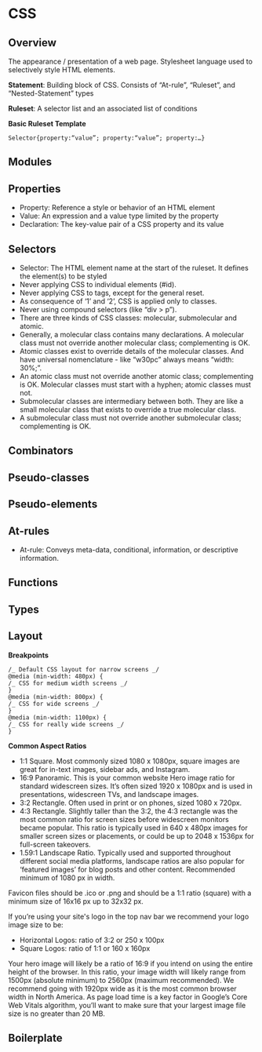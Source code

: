 # CSS

## Overview

The appearance / presentation of a web page. Stylesheet language used to selectively style HTML elements.

**Statement**: Building block of CSS. Consists of “At-rule”, “Ruleset”, and “Nested-Statement” types

**Ruleset**: A selector list and an associated list of conditions

**Basic Ruleset Template**

```
Selector{property:“value”; property:“value”; property:…}
```

## Modules

## Properties

- Property: Reference a style or behavior of an HTML element
- Value: An expression and a value type limited by the property
- Declaration: The key-value pair of a CSS property and its value

## Selectors

- Selector: The HTML element name at the start of the ruleset. It defines the element(s) to be styled
- Never applying CSS to individual elements (#id).
- Never applying CSS to tags, except for the general reset.
- As consequence of ‘1’ and ‘2’, CSS is applied only to classes.
- Never using compound selectors (like “div > p”).
- There are three kinds of CSS classes: molecular, submolecular and atomic.
- Generally, a molecular class contains many declarations. A molecular class must not override another molecular class; complementing is OK.
- Atomic classes exist to override details of the molecular classes. And have universal nomenclature - like “w30pc” always means “width: 30%;”.
- An atomic class must not override another atomic class; complementing is OK.
  Molecular classes must start with a hyphen; atomic classes must not.
- Submolecular classes are intermediary between both. They are like a small molecular class that exists to override a true molecular class.
- A submolecular class must not override another submolecular class; complementing is OK.

## Combinators

## Pseudo-classes

## Pseudo-elements

## At-rules

- At-rule: Conveys meta-data, conditional, information, or descriptive information.

## Functions

## Types

## Layout

**Breakpoints**

```
/_ Default CSS layout for narrow screens _/
@media (min-width: 480px) {
/_ CSS for medium width screens _/
}
@media (min-width: 800px) {
/_ CSS for wide screens _/
}
@media (min-width: 1100px) {
/_ CSS for really wide screens _/
}
```

**Common Aspect Ratios**

- 1:1 Square. Most commonly sized 1080 x 1080px, square images are great for in-text images, sidebar ads, and Instagram.
- 16:9 Panoramic. This is your common website Hero image ratio for standard widescreen sizes. It’s often sized 1920 x 1080px and is used in presentations, widescreen TVs, and landscape images.
- 3:2 Rectangle. Often used in print or on phones, sized 1080 x 720px.
- 4:3 Rectangle. Slightly taller than the 3:2, the 4:3 rectangle was the most common ratio for screen sizes before widescreen monitors became popular. This ratio is typically used in 640 x 480px images for smaller screen sizes or placements, or could be up to 2048 x 1536px for full-screen takeovers.
- 1.59:1 Landscape Ratio. Typically used and supported throughout different social media platforms, landscape ratios are also popular for ‘featured images’ for blog posts and other content. Recommended minimum of 1080 px in width.

Favicon files should be .ico or .png and should be a 1:1 ratio (square) with a minimum size of 16x16 px up to 32x32 px.

If you’re using your site's logo in the top nav bar we recommend your logo image size to be:

- Horizontal Logos: ratio of 3:2 or 250 x 100px
- Square Logos: ratio of 1:1 or 160 x 160px

Your hero image will likely be a ratio of 16:9 if you intend on using the entire height of the browser. In this ratio, your image width will likely range from 1500px (absolute minimum) to 2560px (maximum recommended). We recommend going with 1920px wide as it is the most common browser width in North America.
As page load time is a key factor in Google’s Core Web Vitals algorithm, you’ll want to make sure that your largest image file size is no greater than 20 MB.

## Boilerplate

